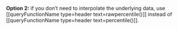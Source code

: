 
**Option 2:** if you don’t need to interpolate the underlying data,
use [[queryFunctionName type=header text=rawpercentile()]] instead of [[queryFunctionName type=header text=percentile()]].

